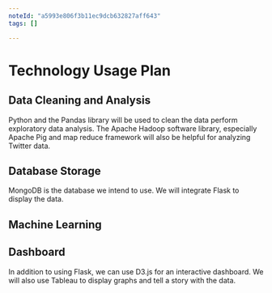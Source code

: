```yaml
---
noteId: "a5993e806f3b11ec9dcb632827aff643"
tags: []

---
```


# Technology Usage Plan

## Data Cleaning and Analysis
Python and the Pandas library will be used to clean the data perform exploratory data analysis. The Apache Hadoop software library, especially Apache Pig and map reduce framework will also be helpful for analyzing Twitter data.


## Database Storage
MongoDB is the database we intend to use. We will integrate Flask to display the data.


## Machine Learning


## Dashboard
In addition to using Flask, we can use D3.js for an interactive dashboard. We will also use Tableau to display graphs and tell a story with the data.